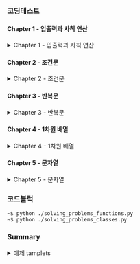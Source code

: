 ### 코딩테스트
#### Chapter 1 - 입출력과 사칙 연산

<details>

  <summary>Chapter 1 - 입출력과 사칙 연산</summary>

  | 구분 | 소스 | 문제설명 | 출처 |
  | -- | -- | -- | -- |
  | 입출력 | [py](./coding_tests/chapter01/2557.py) | Hello world!를 출력 | [백준](https://www.acmicpc.net/problem/2557)|
  | 입출력 | [py](./coding_tests/chapter01/1000.py) | A + B | [백준](https://www.acmicpc.net/problem/1000) |
  | 입출력 | [py](./coding_tests/chapter01/1001.py) | A - B | [백준](https://www.acmicpc.net/problem/1001) |
  | 입출력 | [py](./coding_tests/chapter01/10998.py) | A * B | [백준](https://www.acmicpc.net/problem/10998) |
  | 입출력 | [py](./coding_tests/chapter01/1008.py) | A / B | [백준](https://www.acmicpc.net/problem/1008) |
  | 입출력 | [py](./coding_tests/chapter01/10869.py) | 사칙연산 | [백준](https://www.acmicpc.net/problem/10869) |
  | 입출력 | [py](./coding_tests/chapter01/10926.py) | ??! | [백준](https://www.acmicpc.net/problem/10926) |
  | 입출력 | [py](./coding_tests/chapter01/18108.py) | 1998년생인 내가 태국에서는 2541년생?! | [백준](https://www.acmicpc.net/problem/18108) |
  | 입출력 | [py](./coding_tests/chapter01/10430.py) | 나머지 | [백준](https://www.acmicpc.net/problem/10430) |
  | 입출력 | [py](./coding_tests/chapter01/2588.py) | 곱셈 | [백준](https://www.acmicpc.net/problem/2588) |
  | 입출력 | [py](./coding_tests/chapter01/11382.py) | 꼬마 정민 | [백준](https://www.acmicpc.net/problem/11382) |
  | 입출력 | [py](./coding_tests/chapter01/10171.py) | 고양이 | [백준](https://www.acmicpc.net/problem/10171) |
  | 입출력 | [py](./coding_tests/chapter01/10172.py) | 개 | [백준](https://www.acmicpc.net/problem/10172) |

</details>

#### Chapter 2 - 조건문

<details>

  <summary>Chapter 2 - 조건문</summary>

  | 구분 | 소스 | 문제설명 | 출처 |
  | -- | -- | -- | -- |
  | 조건문 | [py](./coding_tests/chapter02/1330.py) | 두 수 비교하기 | [백준](https://www.acmicpc.net/problem/1330) |
  | 조건문 | [py](./coding_tests/chapter02/9498.py) | 시험 성적 | [백준](https://www.acmicpc.net/problem/9498) |
  | 조건문 | [py](./coding_tests/chapter02/2753.py) | 윤년 | [백준](https://www.acmicpc.net/problem/2753) |
  | 조건문 | [py](./coding_tests/chapter02/14681.py) | 사분면 고르기 | [백준](https://www.acmicpc.net/problem/14681) |
  | 조건문 | [py](./coding_tests/chapter02/2884.py) | 알람 시계 | [백준](https://www.acmicpc.net/problem/2884) |
  | 조건문 | [py](./coding_tests/chapter02/2525.py) | 오븐 시계 | [백준](https://www.acmicpc.net/problem/2525) |
  | 조건문 | [py](./coding_tests/chapter02/2480.py) | 주사위 세개 | [백준](https://www.acmicpc.net/problem/2480) |

</details>


#### Chapter 3 - 반복문

<details>

  <summary>Chapter 3 - 반복문</summary>

  | 구분 | 소스 | 문제설명 | 출처 |
  | -- | -- | -- | -- |
  | 반복문 | [py](./coding_tests/chapter03/2739.py) | 구구단 | [백준](https://www.acmicpc.net/problem/2739) |
  | 반복문 | [py](./coding_tests/chapter03/10950.py) | A+B -3 | [백준](https://www.acmicpc.net/problem/10950) |
  | 반복문 | [py](./coding_tests/chapter03/8393.py) | 합 | [백준](https://www.acmicpc.net/problem/8393) |
  | 반복문 | [py](./coding_tests/chapter03/25304.py) | 영수증 | [백준](https://www.acmicpc.net/problem/25304) |
  | 반복문 | [py](./coding_tests/chapter03/25314.py) | 코딩은 체육과목 입니다 | [백준](https://www.acmicpc.net/problem/25314) |
  | 반복문 | [py](./coding_tests/chapter03/15552.py) | 빠른 A+B | [백준](https://www.acmicpc.net/problem/15552) |
  | 반복문 | [py](./coding_tests/chapter03/11021.py) | A+B-7 | [백준](https://www.acmicpc.net/problem/11021) |
  | 반복문 | [py](./coding_tests/chapter03/11022.py) | A+B-8 | [백준](https://www.acmicpc.net/problem/11022) |
  | 반복문 | [py](./coding_tests/chapter03/2438.py) | 별 찍기 - 1 | [백준](https://www.acmicpc.net/problem/2438) |
  | 반복문 | [py](./coding_tests/chapter03/2439.py) | 별 찍기 - 2 | [백준](https://www.acmicpc.net/problem/2439) |
  | 반복문 | [py](./coding_tests/chapter03/10952.py) | A+B - 5 | [백준](https://www.acmicpc.net/problem/10952) |
  | 반복문 | [py](./coding_tests/chapter03/10951.py) | A+B - 4 | [백준](https://www.acmicpc.net/problem/10951) |

</details>


#### Chapter 4 - 1차원 배열

<details>

  <summary>Chapter 4 - 1차원 배열</summary>

  | 구분 | 소스 | 문제설명 | 출처 |
  | -- | -- | -- | -- |
  | 1차원 배열 | [py](./coding_tests/chapter04/10807.py) | 개수 세기 | [백준](https://www.acmicpc.net/problem/10807) |
  | 1차원 배열 | [py](./coding_tests/chapter04/10871.py) | X보다 작은 수 | [백준](https://www.acmicpc.net/problem/10871) |
  | 1차원 배열 | [py](./coding_tests/chapter04/10818.py) | 최소, 최대 | [백준](https://www.acmicpc.net/problem/10818) |
  | 1차원 배열 | [py](./coding_tests/chapter04/2562.py) | 최댓값 | [백준](https://www.acmicpc.net/problem/2562) |
  | 1차원 배열 | [py](./coding_tests/chapter04/10810.py) | 공 넣기 | [백준](https://www.acmicpc.net/problem/10810) |
  | 1차원 배열 | [py](./coding_tests/chapter04/10813.py) | 공 바꾸기 | [백준](https://www.acmicpc.net/problem/10813) |
  | 1차원 배열 | [py](./coding_tests/chapter04/5597.py) | 과제 안 내신 분..? | [백준](https://www.acmicpc.net/problem/5597) |
  | 1차원 배열 | [py](./coding_tests/chapter04/3052.py) | 나머지 | [백준](https://www.acmicpc.net/problem/3052) |
  | 1차원 배열 | [py](./coding_tests/chapter04/1546.py) | 평균 | [백준](https://www.acmicpc.net/problem/1546) |


</details>

#### Chapter 5 - 문자열
<details>

  <summary>Chapter 5 - 문자열</summary>

  | 구분 | 소스 | 문제설명 | 출처 |
  | -- | -- | -- | -- |
  | 1차원 배열 | [py](./coding_tests/chapter05/27866.py) | 문자와 문자열 | [백준](https://www.acmicpc.net/problem/27866) |
  | 1차원 배열 | [py](./coding_tests/chapter05/2743.py) | 단어 길이 재기 | [백준](https://www.acmicpc.net/problem/2743) |
  | 1차원 배열 | [py](./coding_tests/chapter05/9086.py) | 문자열 | [백준](https://www.acmicpc.net/problem/9086) |


</details>





### 코드블럭
```
~$ python ./solving_problems_functions.py
~$ python ./solving_problems_classes.py
```


### Summary
<details>
  <summary>예제 tamplets</summary>
  <p>추가적인 정보가 여기에 표시됩니다.</p>
</details>

